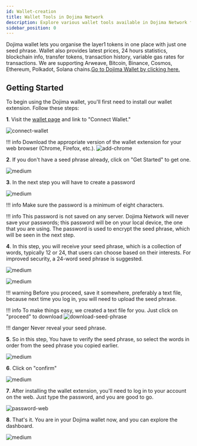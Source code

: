 ```yaml
---
id: Wallet-creation
title: Wallet Tools in Dojima Network
description: Explore various wallet tools available in Dojima Network for secure and efficient transactions.
sidebar_position: 0
---
```


Dojima wallet lets you organise the layer1 tokens in one place with just one seed phrase. Wallet also provides latest prices, 24 hours statistics, blockchain info, transfer tokens, transaction history, variable gas rates for transactions. We are supporting Arweave, Bitcoin, Binance, Cosmos, Ethereum, Polkadot, Solana chains.[Go to Dojima Wallet by clicking here.](https://wallet.dojima.network/wallet/get-started)

## Getting Started


To begin using the Dojima wallet, you'll first need to install our wallet extension. Follow these steps:


**1**. Visit the [wallet page](wallet.dojima.network) and link to "Connect Wallet."

![connect-wallet](https://storage.cloud.google.com/dojima_wallet/Create%20Account/Click%20Connect%20Wallet.png)

!!! info
    Download the appropriate version of the wallet extension for your web browser (Chrome, Firefox, etc.).
    ![add-chrome](https://storage.cloud.google.com/dojima_wallet/Create%20Account/Add%20To%20Chrome.png)


**2**.  If you don't have a seed phrase already, click on "Get Started" to get one.

![medium](https://storage.cloud.google.com/dojima_wallet/Create%20Account/Get%20Started.png)

**3**. In the next step you will have to create a password

![medium](https://storage.cloud.google.com/dojima_wallet/Create%20Account/Password%20Extension.png)

!!! info
    Make sure the password is a minimum of eight characters.

!!! info
    This password is not saved on any server. Dojima Network will never save your passwords; this password will be on your local device, the one that you are using. The password is used to encrypt the seed phrase, which will be seen in the next step.


**4**. In this step, you will receive your seed phrase, which is a collection of words, typically 12 or 24, that users can choose based on their interests. For improved security, a 24-word seed phrase is suggested.

![medium](https://storage.cloud.google.com/dojima_wallet/Create%20Account/12%20word.png) 

![medium](https://storage.cloud.google.com/dojima_wallet/Create%20Account/24%20word.png) 




!!! warning
    Before you proceed, save it somewhere, preferably a text file, because next time you log in, you will need to upload the seed phrase.

!!! info
    To make things easy, we created a text file for you. Just click on "proceed" to download
    ![download-seed-phrase](https://storage.cloud.google.com/dojima_wallet/Create%20Account/Download%20Seed.png)


!!! danger
    Never reveal your seed phrase.


**5**. So in this step, You have to verify the seed phrase, so select the words in order from the seed phrase you copied earlier.

![medium](https://storage.cloud.google.com/dojima_wallet/Create%20Account/Confirm%20Seed.png)

**6**.  Click on "confirm"

![medium](https://storage.cloud.google.com/dojima_wallet/Create%20Account/Click%20Confrim%20Seed.png) 

**7**. After installing the wallet extension, you'll need to log in to your account on the web. Just type the password, and you are good to go.

![password-web](https://storage.cloud.google.com/dojima_wallet/Create%20Account/Password%20Web.png)

**8**. That's it. You are in your Dojima wallet now, and you can explore the dashboard. 

![medium](https://storage.cloud.google.com/dojima_wallet/Create%20Account/UI%20NEW.png) 





